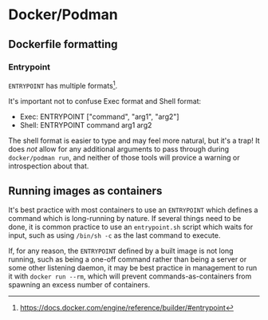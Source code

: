 ---
---

# Docker/Podman

## Dockerfile formatting

### Entrypoint

``ENTRYPOINT`` has multiple formats[^1].

It's important not to confuse Exec format and Shell format:
- Exec: ENTRYPOINT ["command", "arg1", "arg2"]
- Shell: ENTRYPOINT command arg1 arg2

The shell format is easier to type and may feel more natural, but it's a trap!
It does *not* allow for any additional arguments to pass through during
``docker/podman run``, and neither of those tools will provice a warning or
introspection about that.

[^1]: https://docs.docker.com/engine/reference/builder/#entrypoint

## Running images as containers

It's best practice with most containers to use an ``ENTRYPOINT`` which defines
a command which is long-running by nature. If several things need to be done,
it is common practice to use an ``entrypoint.sh`` script which waits for input,
such as using ``/bin/sh -c`` as the last command to execute.

If, for any reason, the ``ENTRYPOINT`` defined by a built image is not long
running, such as being a one-off command rather than being a server or some
other listening daemon, it may be best practice in management to run it with
``docker run --rm``, which will prevent commands-as-containers from spawning an
excess number of containers.
